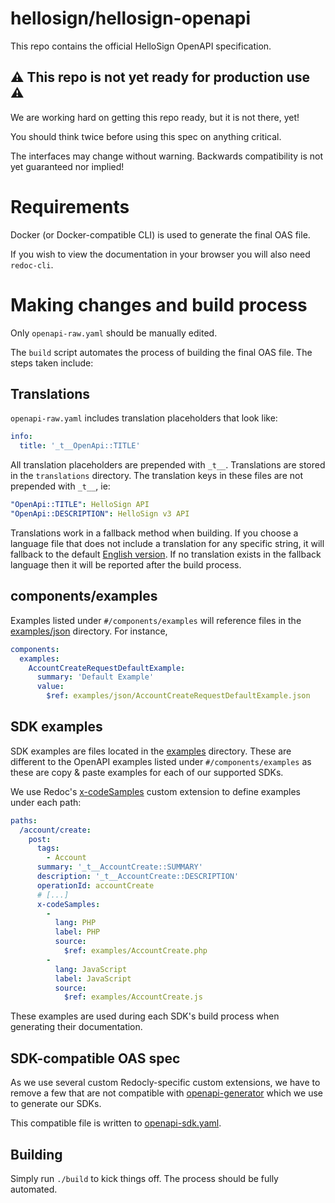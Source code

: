 # hellosign/hellosign-openapi

This repo contains the official HelloSign OpenAPI specification.

## ⚠ This repo is not yet ready for production use ⚠

We are working hard on getting this repo ready, but it is not there, yet!

You should think twice before using this spec on anything critical.

The interfaces may change without warning. Backwards compatibility is not yet
guaranteed nor implied!

# Requirements

Docker (or Docker-compatible CLI) is used to generate the final OAS file.

If you wish to view the documentation in your browser you will also need `redoc-cli`. 

# Making changes and build process

Only `openapi-raw.yaml` should be manually edited.

The `build` script automates  the process of building the final OAS file. The
steps taken include:

## Translations

`openapi-raw.yaml` includes translation placeholders that look like:

```yaml
info:
  title: '_t__OpenApi::TITLE'
```

All translation placeholders are prepended with `_t__`. Translations are stored
in the `translations` directory. The translation keys in these files are not
prepended with `_t__`, ie:

```yaml
"OpenApi::TITLE": HelloSign API
"OpenApi::DESCRIPTION": HelloSign v3 API
```

Translations work in a fallback method when building. If you choose a language
file that does not include a translation for any specific string, it will
fallback to the default [English version](translations/en.yaml). If no
translation exists in the fallback  language then it will be reported after
the build process.

## components/examples

Examples listed under `#/components/examples` will reference files in the
[examples/json](examples/json) directory. For instance,

```yaml
components:
  examples:
    AccountCreateRequestDefaultExample:
      summary: 'Default Example'
      value:
        $ref: examples/json/AccountCreateRequestDefaultExample.json

```

## SDK examples

SDK examples are files located in the [examples](examples) directory. These are
different to the OpenAPI examples listed under `#/components/examples` as these
are copy & paste examples for each of our supported SDKs.

We use Redoc's [x-codeSamples](https://redocly.com/docs/api-reference-docs/specification-extensions/x-code-samples/)
custom extension to define examples under each path:

```yaml
paths:
  /account/create:
    post:
      tags:
        - Account
      summary: '_t__AccountCreate::SUMMARY'
      description: '_t__AccountCreate::DESCRIPTION'
      operationId: accountCreate
      # [...]
      x-codeSamples:
        -
          lang: PHP
          label: PHP
          source:
            $ref: examples/AccountCreate.php
        -
          lang: JavaScript
          label: JavaScript
          source:
            $ref: examples/AccountCreate.js

```

These examples are used during each SDK's build process when generating their
documentation.

## SDK-compatible OAS spec

As we use several custom Redocly-specific custom extensions, we have to remove a
few that are not compatible with [openapi-generator](https://openapi-generator.tech/)
which we use to generate our SDKs.

This compatible file is written to [openapi-sdk.yaml](openapi-sdk.yaml).

## Building

Simply run `./build` to kick things off. The process should be fully automated.
